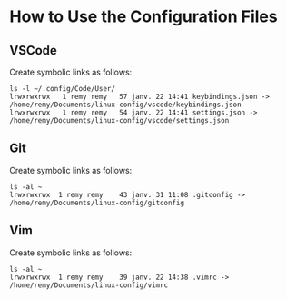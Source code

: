 # How to Use the Configuration Files

## VSCode
Create symbolic links as follows:
```
ls -l ~/.config/Code/User/
lrwxrwxrwx   1 remy remy   57 janv. 22 14:41 keybindings.json -> /home/remy/Documents/linux-config/vscode/keybindings.json
lrwxrwxrwx   1 remy remy   54 janv. 22 14:41 settings.json -> /home/remy/Documents/linux-config/vscode/settings.json
```

## Git
Create symbolic links as follows:
```
ls -al ~
lrwxrwxrwx  1 remy remy    43 janv. 31 11:08 .gitconfig -> /home/remy/Documents/linux-config/gitconfig
```

## Vim
Create symbolic links as follows:
```
ls -al ~
lrwxrwxrwx  1 remy remy    39 janv. 22 14:38 .vimrc -> /home/remy/Documents/linux-config/vimrc
```

